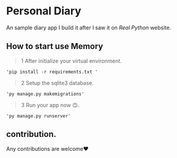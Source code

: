 # Personal Diary
An sample diary app I build it after I saw it on *Real Python* website.

## How to start use Memory 

>1 After initialize your virtual environment.
>
`'pip install -r requirements.txt '`

>2 Setup the sqlite3 database.
>
`'py manage.py makemigrations'`

>3 Run your app now 😊.

`'py manage.py runserver'`

## contribution.
Any contributions are welcome❤
